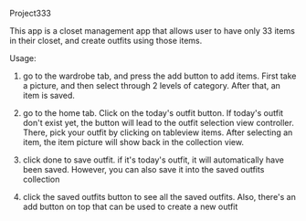 Project333

This app is a closet management app that allows user to have only 33 items in their closet, and create outfits using those items.

Usage:
1. go to the wardrobe tab, and press the add button to add items. First take a picture, and then select through 2 levels of category. After that, an item is saved.

2. go to the home tab. Click on the today's outfit button. If today's outfit don't exist yet, the button will lead to the outfit selection view controller. There, pick your outfit by clicking on tableview items. After selecting an item, the item picture will show back in the collection view. 

3. click done to save outfit. if it's today's outfit, it will automatically have been saved. However, you can also save it into the saved outfits collection

4. click the saved outfits button to see all the saved outfits. Also, there's an add button on top that can be used to create a new outfit

